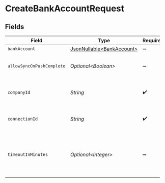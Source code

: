 # CreateBankAccountRequest


## Fields

| Field                                                                 | Type                                                                  | Required                                                              | Description                                                           | Example                                                               |
| --------------------------------------------------------------------- | --------------------------------------------------------------------- | --------------------------------------------------------------------- | --------------------------------------------------------------------- | --------------------------------------------------------------------- |
| `bankAccount`                                                         | [JsonNullable\<BankAccount>](../../models/components/BankAccount.md)  | :heavy_minus_sign:                                                    | N/A                                                                   |                                                                       |
| `allowSyncOnPushComplete`                                             | *Optional\<Boolean>*                                                  | :heavy_minus_sign:                                                    | Allow a sync upon push completion.                                    |                                                                       |
| `companyId`                                                           | *String*                                                              | :heavy_check_mark:                                                    | Unique identifier for a company.                                      | 8a210b68-6988-11ed-a1eb-0242ac120002                                  |
| `connectionId`                                                        | *String*                                                              | :heavy_check_mark:                                                    | Unique identifier for a connection.                                   | 2e9d2c44-f675-40ba-8049-353bfcb5e171                                  |
| `timeoutInMinutes`                                                    | *Optional\<Integer>*                                                  | :heavy_minus_sign:                                                    | Time limit for the push operation to complete before it is timed out. |                                                                       |